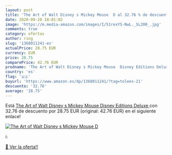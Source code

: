 ```yaml
---
layout: post
title: 'The Art of Walt Disney s Mickey Mouse  D al 32.76 % de descuento'
date: 2020-09-28 18:01:02
image: 'https://m.media-amazon.com/images/I/51rexYS-NwL._SL200_.jpg'
comments: true
category: ofertas
author: ring
slug: '1368011241-es'
actualPrice: 28.75 EUR
currency: EUR
price: 28.75
comparePrice: 42.76 EUR
prodname: 'The Art of Walt Disney s Mickey Mouse  Disney Editions Deluxe '
country: 'es'
flag: '🇪🇸'
buyurl: 'https://www.amazon.es/dp/1368011241/?tag=tolees-21'
descuento: '32.76'
average: '28.75'
---
```


Está [The Art of Walt Disney s Mickey Mouse  Disney Editions Deluxe ](https://www.amazon.es/dp/1368011241/?tag=tolees-21) con 32.76 de descuento por 28.75 EUR (original: 42.76 EUR) en el siguiente enlace!

[![The Art of Walt Disney s Mickey Mouse  D](https://m.media-amazon.com/images/I/51rexYS-NwL._SL200_.jpg)](https://www.amazon.es/dp/1368011241/?tag=tolees-21)

ℹ️:


[🛒 Ver la oferta!!](https://www.amazon.es/dp/1368011241/?tag=tolees-21)
